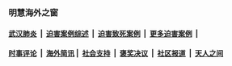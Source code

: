 
### 明慧海外之窗

####  [武汉肺炎](indexes/365.md?t=05172000) &nbsp;|&nbsp;  [迫害案例综述](indexes/328.md?t=05172000) &nbsp;|&nbsp; [迫害致死案例](indexes/277.md?t=05172000)  &nbsp;|&nbsp; [更多迫害案例](indexes/81.md?t=05172000)  &nbsp;|&nbsp; 
####  [时事评论](indexes/19.md?t=05172000) &nbsp;|&nbsp; [海外简讯](indexes/245.md?t=05172000)&nbsp;|&nbsp;  [社会支持](indexes/140.md?t=05172000) &nbsp;|&nbsp; [褒奖决议](indexes/282.md?t=05172000) &nbsp;|&nbsp; [社区报道](indexes/91.md?t=05172000)  &nbsp;|&nbsp; [天人之间](indexes/78.md?t=05172000) 

